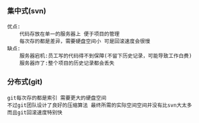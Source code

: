 ### 集中式(svn)
    优点:
        代码存放在单一的服务器上 便于项目的管理
        每次存的都是差异，需要硬盘空间小 可是回滚速度会很慢
    缺点:
        服务器宕机:员工写的代码得不到保障(不留下历史记录，可能导致工作白费)
        服务器炸了:整个项目的历史记录都会丢失
### 分布式(git)
    git每次存的都是索引 需要更大的硬盘空间
    不过git团队设计了良好的压缩算法 最终所需的实际空间空间并没有比svn大太多
    而且git回滚速度特别快
    